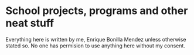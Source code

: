 # School projects, programs and other neat stuff

Everything here is written by me, Enrique Bonilla Mendez unless otherwise stated so. 
No one has permision to use anything here without my consent.
